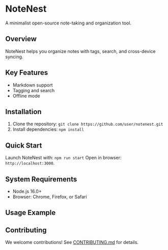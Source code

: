 # NoteNest
A minimalist open-source note-taking and organization tool.
## Overview
NoteNest helps you organize notes with tags, search, and cross-device syncing.
## Key Features
- Markdown support
- Tagging and search
- Offline mode
## Installation
1. Clone the repository: `git clone https://github.com/user/notenest.git`
2. Install dependencies: `npm install`
## Quick Start
Launch NoteNest with: `npm run start`
Open in browser: `http://localhost:3000`.
## System Requirements
- Node.js 16.0+
- Browser: Chrome, Firefox, or Safari
## Usage Example

## Contributing
We welcome contributions! See [CONTRIBUTING.md](CONTRIBUTING.md) for details.
